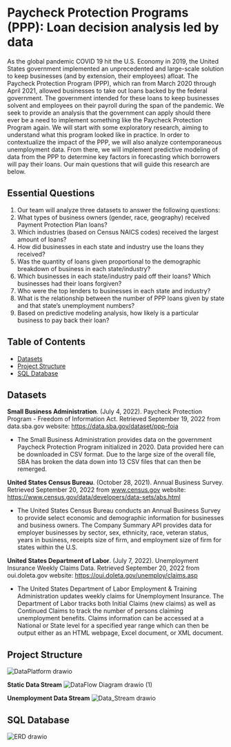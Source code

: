 # Paycheck Protection Programs (PPP): Loan decision analysis led by data

As the global pandemic COVID 19 hit the U.S. Economy in 2019, the United States government implemented an unprecedented and large-scale solution to keep businesses (and by extension, their employees) afloat. The Paycheck Protection Program (PPP), which ran from March 2020 through April 2021, allowed businesses to take out loans backed by the federal government. The government intended for these loans to keep businesses solvent and employees on their payroll during the span of the pandemic.
We seek to provide an analysis that the government can apply should there ever be a need to implement something like the Paycheck Protection Program again. We will start with some exploratory research, aiming to understand what this program looked like in practice. In order to contextualize the impact of the PPP, we will also analyze contemporaneous unemployment data. From there, we will implement predictive modeling of data from the PPP to determine key factors in forecasting which borrowers will pay their loans. Our main questions that will guide this research are below.

## Essential Questions
1. Our team will analyze three datasets to answer the following questions:
2. What types of business owners (gender, race, geography) received Payment Protection Plan loans? 
3. Which industries (based on Census NAICS codes) received the largest amount of loans?
4. How did businesses in each state and industry use the loans they received?  
5. Was the quantity of loans given proportional to the demographic breakdown of business in each state/industry?
6. Which businesses in each state/industry paid off their loans? Which businesses had their loans forgiven?
7. Who were the top lenders to businesses in each state and industry?
8. What is the relationship between the number of PPP loans given by state and that state’s unemployment numbers?
9. Based on predictive modeling analysis, how likely is a particular business to pay back their loan?

## Table of Contents
- [Datasets](#Datasets)
- [Project Structure](#Project-Structure)
- [SQL Database](#SQL-Database)


## Datasets
**Small Business Administration**. (July 4, 2022). Paycheck Protection Program - Freedom of Information Act. Retrieved
September 19, 2022 from data.sba.gov website: https://data.sba.gov/dataset/ppp-foia
- The Small Business Administration provides data on the government Paycheck Protection Program initialized in 2020. Data provided here can be downloaded in CSV format. Due to the large size of the overall file, SBA has broken the data down into 13 CSV files that can then be remerged.

**United States Census Bureau**. (October 28, 2021). Annual Business Survey. Retrieved September 20, 2022 from
www.census.gov website: https://www.census.gov/data/developers/data-sets/abs.html
- The United States Census Bureau conducts an Annual Business Survey to provide select economic and demographic information for businesses and business owners. The Company Summary API provides data for employer businesses by sector, sex, ethnicity, race, veteran status, years in business, receipts size of firm, and employment size of firm for states within the U.S.

**United States Department of Labor**. (July 7, 2022). Unemployment Insurance Weekly Claims Data. Retrieved September
20, 2022 from oui.doleta.gov website: https://oui.doleta.gov/unemploy/claims.asp
- The United States Department of Labor Employment & Training Administration updates weekly claims for Unemployment Insurance. The Department of Labor tracks both Initial Claims (new claims) as well as Continued Claims to track the number of persons claiming unemployment benefits. Claims information can be accessed at a National or State level for a specified year range which can then be output either as an HTML webpage, Excel document, or XML document.

## Project Structure
![DataPlatform drawio](https://user-images.githubusercontent.com/104226913/191992362-0dceb020-bb0f-4bcd-833e-7cd9d850884e.png)

**Static Data Stream**
![DataFlow Diagram drawio (1)](https://user-images.githubusercontent.com/104226913/191999573-d06c4cb6-dbe2-43e5-95e3-44535fdccd5a.png)

**Unemployment Data Stream**
![Data_Stream drawio](https://user-images.githubusercontent.com/104226913/191998353-b38502ee-bfcc-446a-a7a0-3c6b89621907.png)

## SQL Database
![ERD drawio](https://user-images.githubusercontent.com/104226913/191992637-83fec9f7-ca53-455f-8a51-d125f0492348.png)

